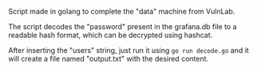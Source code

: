 Script made in golang to complete the "data" machine from VulnLab.

The script decodes the "password" present in the grafana.db file to a readable hash format, which can be decrypted using hashcat.

After inserting the "users" string, just run it using `go run decode.go` and it will create a file named "output.txt" with the desired content.

